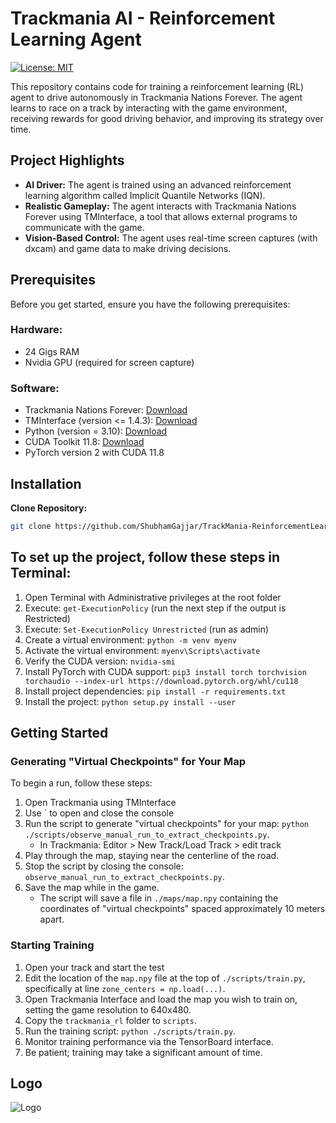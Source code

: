 # Trackmania AI - Reinforcement Learning Agent

[![License: MIT](https://img.shields.io/badge/License-MIT-yellow.svg)](https://opensource.org/licenses/MIT)

This repository contains code for training a reinforcement learning (RL) agent to drive autonomously in Trackmania Nations Forever. The agent learns to race on a track by interacting with the game environment, receiving rewards for good driving behavior, and improving its strategy over time.

## Project Highlights

* **AI Driver:** The agent is trained using an advanced reinforcement learning algorithm called Implicit Quantile Networks (IQN). 
* **Realistic Gameplay:** The agent interacts with Trackmania Nations Forever using TMInterface, a tool that allows external programs to communicate with the game.
* **Vision-Based Control:** The agent uses real-time screen captures (with dxcam) and game data to make driving decisions.

## Prerequisites

Before you get started, ensure you have the following prerequisites:

### Hardware:

* 24 Gigs RAM
* Nvidia GPU (required for screen capture)

### Software:

* Trackmania Nations Forever: [Download](https://nadeo-download.cdn.ubi.com/trackmaniaforever/tmnationsforever_setup.exe)
* TMInterface (version <= 1.4.3): [Download](https://donadigo.com/files/TMInterface/TMInterface_1.4.3_Setup.exe)
* Python (version = 3.10): [Download](https://www.python.org/downloads/release/python-3100/)
* CUDA Toolkit 11.8: [Download](https://developer.nvidia.com/cuda-11-8-0-download-archive?target_os=Windows&target_arch=x86_64&target_version=11&target_type=exe_local)
* PyTorch version 2 with CUDA 11.8

## Installation

**Clone Repository:**
```bash
git clone https://github.com/ShubhamGajjar/TrackMania-ReinforcementLearning.git
```

## To set up the project, follow these steps in Terminal:

1. Open Terminal with Administrative privileges at the root folder
2. Execute: `get-ExecutionPolicy` (run the next step if the output is Restricted)
3. Execute: `Set-ExecutionPolicy Unrestricted` (run as admin)
4. Create a virtual environment: `python -m venv myenv`
5. Activate the virtual environment: `myenv\Scripts\activate`
6. Verify the CUDA version: `nvidia-smi`
7. Install PyTorch with CUDA support: `pip3 install torch torchvision torchaudio --index-url https://download.pytorch.org/whl/cu118`
8. Install project dependencies: `pip install -r requirements.txt`
9. Install the project: `python setup.py install --user`

## Getting Started

### Generating "Virtual Checkpoints" for Your Map

To begin a run, follow these steps:

1. Open Trackmania using TMInterface
2. Use ` to open and close the console
3. Run the script to generate "virtual checkpoints" for your map: `python ./scripts/observe_manual_run_to_extract_checkpoints.py`.
    - In Trackmania: Editor > New Track/Load Track > edit track
4. Play through the map, staying near the centerline of the road.
5. Stop the script by closing the console: `observe_manual_run_to_extract_checkpoints.py`.
6. Save the map while in the game.
    - The script will save a file in `./maps/map.npy` containing the coordinates of "virtual checkpoints" spaced approximately 10 meters apart.

### Starting Training

1. Open your track and start the test
2. Edit the location of the `map.npy` file at the top of `./scripts/train.py`, specifically at line `zone_centers = np.load(...)`.
3. Open Trackmania Interface and load the map you wish to train on, setting the game resolution to 640x480.
4. Copy the `trackmania_rl` folder to `scripts`.
5. Run the training script: `python ./scripts/train.py`.
6. Monitor training performance via the TensorBoard interface.
7. Be patient; training may take a significant amount of time.


## Logo
![Logo](https://github.com/user-attachments/assets/846ba420-4b3e-40f6-acac-15138404fe36)
